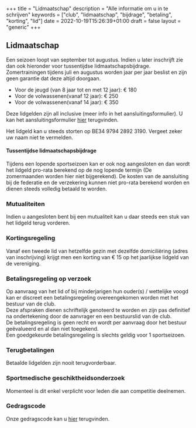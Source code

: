 +++
title = "Lidmaatschap"
description = "Alle informatie om u in te schrijven"
keywords = ["club", "lidmaatschap", "bijdrage", "betaling", "korting", "lid"]
date = 2022-10-19T15:26:39+01:00
draft = false
layout = "generic"
+++
## Lidmaatschap
Een seizoen loopt van september tot augustus. Indien u later inschrijft zie dan ook hieronder voor tussentijdse lidmaatschapsbijdrage.
Zomertrainingen tijdens juli en augustus worden jaar per jaar beslist en zijn geen garantie dat deze altijd doorgaan.

* Voor de jeugd (van 8 jaar tot en met 12 jaar): € 180
* Voor de volwassenen(vanaf 12 jaar): € 250
* Voor de volwassenen(vanaf 14 jaar): € 350

Deze lidgelden zijn all inclusive (meer info in het aansluitingsformulier).
U kan het aansluitingsformulier [hier](/documents/club/Lidmaatschappij-Invicto_Keerbergen.pdf) terugvinden.

Het lidgeld kan u steeds storten op BE34 9794 2892 3190. Vergeet zeker uw naam niet te vermelden.

#### Tussentijdse lidmaatschapsbijdrage
Tijdens een lopende sportseizoen kan er ook nog aangesloten en dan wordt het lidgeld pro-rata berekend op de nog lopende termijn (De zomermaanden worden hier niet bijgerekend). De kosten van de aansluiting bij de federatie en de verzekering kunnen niet pro-rata berekend worden en dienen steeds volledig betaald te worden.

### Mutualiteiten
Indien u aangesloten bent bij een mutualiteit kan u daar steeds een stuk van het lidgeld terug vorderen.

### Kortingsregeling
Vanaf een tweede lid van hetzelfde gezin met dezelfde domiciliëring (adres van inschrijving) krijgt men een korting van € 15 op het jaarlijkse lidgeld van de vereniging. 

### Betalingsregeling op verzoek
Op aanvraag van het lid of bij minderjarigen hun ouder(s) / wettelijke voogd kan er discreet een betalingsregeling overeengekomen worden met het bestuur van de club. \
Deze afspraken dienen schriftelijk genoteerd te worden en zijn pas definitief na ondertekening door de aanvrager en een bestuurslid van de club. \
De betalingsregeling is geen recht en wordt per aanvraag door het bestuur geëvalueerd en al dan niet toegekend. \
Een goedgekeurde betalingsregeling is slechts geldig voor 1 sportseizoen.

### Terugbetalingen
Betaalde lidgelden zijn nooit terugvorderbaar.

### Sportmedische geschiktheidsonderzoek
Momenteel is dit enkel verplicht voor leden die aan competitie deelnemen.

### Gedragscode
Onze gedragscode kan u [hier](/documents/club/Gedragscode.pdf) terugvinden.